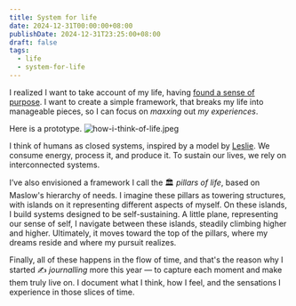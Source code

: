 ```yaml
---
title: System for life
date: 2024-12-31T00:00:00+08:00
publishDate: 2024-12-31T23:25:00+08:00
draft: false
tags:
  - life
  - system-for-life
---
```


I realized I want to take account of my life, having [found a sense of purpose](https://zhuolisam.github.io/blog/my-perspective-of-life/). I want to create a simple framework, that breaks my life into manageable pieces, so I can focus on *maxxing* out *my experiences*.

Here is a prototype. 
![how-i-think-of-life.jpeg](public/blog/my-perspective-of-life/how-i-think-of-life.jpeg "System of life")


I think of humans as closed systems, inspired by a model by [Leslie](https://justgoidea.com/posts/2023-049/#%E4%BB%80%E4%B9%88%E6%98%AF-cetde). We consume energy, process it, and produce it. To sustain our lives, we rely on interconnected systems.

I’ve also envisioned a framework I call the 🏛️ _pillars of life_, based on Maslow's hierarchy of needs. I imagine these pillars as towering structures, with islands on it representing different aspects of myself. On these islands, I build systems designed to be self-sustaining. A little plane, representing our sense of self, I navigate between these islands, steadily climbing higher and higher. Ultimately, it moves toward the top of the pillars, where my dreams reside and where my pursuit realizes.

Finally, all of these happens in the flow of time, and that's the reason why I started ✍️ *journalling* more this year — to capture each moment and make them truly live on. I document what I think, how I feel, and the sensations I experience in those slices of time. 
